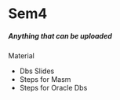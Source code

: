 # Sem4  
##### Anything that can be uploaded 
Material
* Dbs Slides
* Steps for Masm 
* Steps for Oracle Dbs
